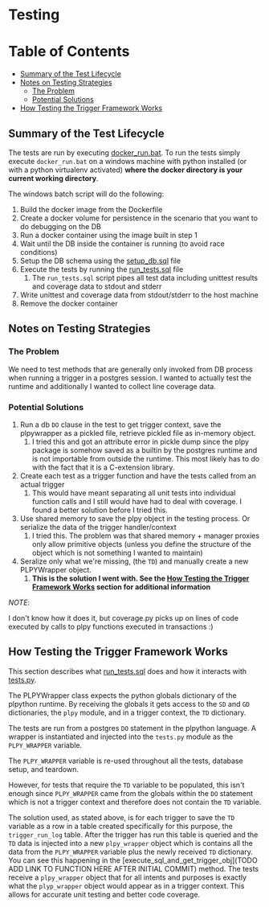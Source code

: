 # Testing

Table of Contents
=================

  * [Summary of the Test Lifecycle](#summary-of-the-test-lifecycle)
  * [Notes on Testing Strategies](#notes-on-testing-strategies)
     * [The Problem](#the-problem)
     * [Potential Solutions](#potential-solutions)
  * [How Testing the Trigger Framework Works](#how-testing-the-trigger-framework-works)
  
Summary of the Test Lifecycle
-----------
The tests are run by executing [docker_run.bat](/testing/docker/docker_run.bat). 
To run the tests simply execute `docker_run.bat` on a windows machine with python installed (or with a python virtualenv activated) **where the docker directory is your current working directory**.

The windows batch script will do the following:

1. Build the docker image from the Dockerfile
2. Create a docker volume for persistence in the scenario that you want to do debugging on the DB
3. Run a docker container using the image built in step 1
4. Wait until the DB inside the container is running (to avoid race conditions)
5. Setup the DB schema using the [setup_db.sql](/testing/docker/setup_db.sql) file
6. Execute the tests by running the [run_tests.sql](/testing/docker/run_tests.sql) file
    1. The `run_tests.sql` script pipes all test data including unittest results and coverage data to stdout and stderr
7. Write unittest and coverage data from stdout/stderr to the host machine
8. Remove the docker container 


Notes on Testing Strategies
-------------------------

### The Problem
We need to test methods that are generally only invoked from DB process when running a trigger in a postgres session. 
I wanted to actually test the runtime and additionally I wanted to collect line coverage data.

### Potential Solutions
1) Run a db `DO` clause in the test to get trigger context, save the plpywrapper as a pickled file, retrieve pickled file as in-memory object.
    1) I tried this and got an attribute error in pickle dump since the plpy package is somehow saved as a builtin by the postgres runtime and is not importable from outside the runtime. This most likely has to do with the fact that it is a C-extension library.
2) Create each test as a trigger function and have the tests called from an actual trigger
    1) This would have meant separating all unit tests into individual function calls and I still would have had to deal with coverage. I found a better solution before I tried this. 
3) Use shared memory to save the plpy object in the testing process. Or serialize the data of the trigger handler/context 
    1) I tried this. The problem was that shared memory + manager proxies only allow primitive objects (unless you define the structure of the object which is not something I wanted to maintain) 
5) Seralize only what we're missing, (the `TD`) and manually create a new PLPYWrapper object.
    1) **This is the solution I went with. See the [How Testing the Trigger Framework Works](#how-testing-the-trigger-framework-works) section for additional information**

*NOTE*:

I don't know how it does it, but coverage.py picks up on lines of code executed by calls to plpy functions executed in transactions :)

How Testing the Trigger Framework Works
----------------
This section describes what [run_tests.sql](/testing/docker/run_tests.sql) does and how it interacts with [tests.py](/testing/tests.py).

The PLPYWrapper class expects the python globals dictionary of the plpython runtime.
By receiving the globals it gets access to the `SD` and `GD` dictionaries, the `plpy` module, and in a trigger context, the `TD` dictionary. 

The tests are run from a postgres `DO` statement in the plpython language.
A wrapper is instantiated and injected into the `tests.py` module as the `PLPY_WRAPPER` variable.

The `PLPY_WRAPPER` variable is re-used throughout all the tests, database setup, and teardown.

However, for tests that require the `TD` variable to be populated, this isn't enough since `PLPY_WRAPPER` came from the globals within the `DO` statement which is not a trigger context and therefore does not contain the `TD` variable.

The solution used, as stated above, is for each trigger to save the `TD` variable as a row in a table created specifically for this purpose, the `trigger_run_log` table.
After the trigger has run this table is queried and the `TD` data is injected into a new `plpy_wrapper` object which is contains all the data from the `PLPY_WRAPPER` variable plus the newly received `TD` dictionary. You can see this happening in the [execute_sql_and_get_trigger_obj](TODO ADD LINK TO FUNCTION HERE AFTER INITIAL COMMIT) method.
The tests receive a `plpy_wrapper` object that for all intents and purposes is exactly what the `plyp_wrapper` object would appear as in a trigger context.
This allows for accurate unit testing and better code coverage.
